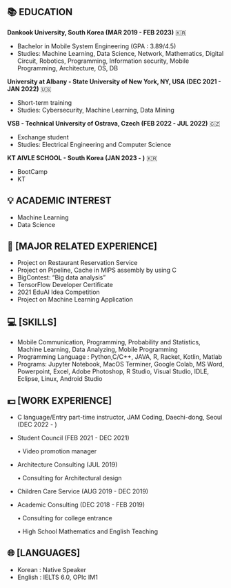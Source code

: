 ## 📚 EDUCATION

**Dankook University, South Korea (MAR 2019 - FEB 2023)** 🇰🇷

- Bachelor in Mobile System Engineering (GPA : 3.89/4.5)
- Studies: Machine Learning, Data Science, Network, Mathematics, Digital Circuit, Robotics, Programming, Information security, Mobile Programming, Architecture, OS, DB

**University at Albany - State University of New York, NY, USA (DEC 2021 - JAN 2022)** 🇺🇸

- Short-term training
-  Studies: Cybersecurity, Machine Learning, Data Mining

**VSB - Technical University of Ostrava, Czech (FEB 2022 - JUL 2022)** 🇨🇿

- Exchange student
- Studies: Electrical Engineering and Computer Science

**KT AIVLE SCHOOL - South Korea (JAN 2023 - )** 🇰🇷

- BootCamp
- KT

## 💡 ACADEMIC INTEREST

- Machine Learning 
- Data Science

## 📃 [MAJOR RELATED EXPERIENCE]

- Project on Restaurant Reservation Service
- Project on Pipeline, Cache in MIPS assembly by using C
- BigContest: “Big data analysis”
- TensorFlow Developer Certificate
- 2021 EduAI Idea Competition
- Project on Machine Learning Application

## 💻 [SKILLS]

- Mobile Communication, Programming, Probability and Statistics, Machine Learning, Data Analyzing, Mobile Programming
- Programming Language : Python,C/C++, JAVA, R, Racket, Kotlin, Matlab
- Programs: Jupyter Notebook, MacOS Terminer, Google Colab, MS Word, Powerpoint, Excel, Adobe Photoshop, R Studio, Visual Studio, IDLE, Eclipse, Linux, Android Studio

## 💵 [WORK EXPERIENCE]

- C language/Entry part-time instructor, JAM Coding, Daechi-dong, Seoul (DEC 2022 - )
- Student Council (FEB 2021 - DEC 2021)

  • Video promotion manager
- Architecture Consulting (JUL 2019)

  • Consulting for Architectural design
- Children Care Service (AUG 2019 - DEC 2019) 
- Academic Consulting (DEC 2018 - FEB 2019)

  • Consulting for college entrance
  
  • High School Mathematics and English Teaching

## 🌐 [LANGUAGES]

- Korean : Native Speaker 
- English : IELTS 6.0, OPIc IM1





<!--
**JunePark-00/JunePark-00** is a ✨ _special_ ✨ repository because its `README.md` (this file) appears on your GitHub profile.

Here are some ideas to get you started:

- 🔭 I’m currently working on ...
- 🌱 I’m currently learning ...
- 👯 I’m looking to collaborate on ...
- 🤔 I’m looking for help with ...
- 💬 Ask me about ...
- 📫 How to reach me: ...
- 😄 Pronouns: ...
- ⚡ Fun fact: ...
-->

